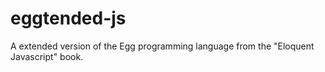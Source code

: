 # eggtended-js
A extended version of the Egg programming language from the "Eloquent Javascript" book.
